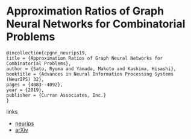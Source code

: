 # Approximation Ratios of Graph Neural Networks for Combinatorial Problems

```
@incollection{cpgnn_neurips19,
title = {Approximation Ratios of Graph Neural Networks for Combinatorial Problems},
author = {Sato, Ryoma and Yamada, Makoto and Kashima, Hisashi},
booktitle = {Advances in Neural Information Processing Systems (NeurIPS) 32},
pages = {4083--4092},
year = {2019},
publisher = {Curran Associates, Inc.}
}
```

links
- [neurips](https://nips.cc/Conferences/2019/Schedule?showEvent=13568)
- [arXiv](https://arxiv.org/abs/1905.10261)

